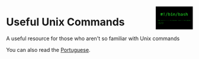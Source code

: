 <img
  src="/img/bash-shellshock.png"
  width="100"
  align="right"
/>

# Useful Unix Commands
A useful resource for those who aren't so familiar with Unix commands

You can also read the [Portuguese](translation/README.pt-br.md).
